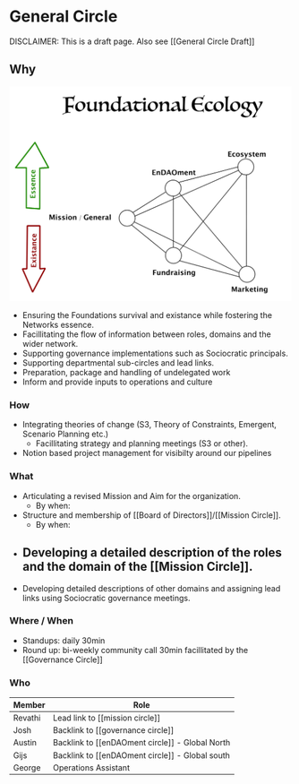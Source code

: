 # General Circle
DISCLAIMER: This is a draft page. 
Also see [[General Circle Draft]]

## Why
![](assets/FoundationalEcologySmall.jpg)
- Ensuring the Foundations survival and existance while fostering the Networks essence.
- Facillitating the flow of information between roles, domains and the wider network.
- Supporting governance implementations such as Sociocratic principals.
- Supporting departmental sub-circles and lead links.
- Preparation, package and handling of undelegated work
- Inform and provide inputs to operations and culture

### How
- Integrating theories of change (S3, Theory of Constraints, Emergent, Scenario Planning etc.)
	- Facillitating strategy and planning meetings (S3 or other).
- Notion based project management for visibilty around our pipelines

### What 
- Articulating a revised Mission and Aim for the organization.
	- By when: 
- Structure and membership of [[Board of Directors]]/[[Mission Circle]].
	- By when:
- Developing a detailed description of the roles and the domain of the [[Mission Circle]].
	- 
- Developing detailed descriptions of other domains and assigning lead links using Sociocratic governance meetings.


### Where / When
- Standups: daily 30min
- Round up: bi-weekly community call 30min facillitated by the [[Governance Circle]]


### Who 
| Member | Role |
|---|---|
| Revathi | Lead link to [[mission circle]] |
| Josh | Backlink to [[governance circle]] |
| Austin | Backlink to [[enDAOment circle]] - Global North |
| Gijs | Backlink to [[enDAOment circle]] - Global south |
| George | Operations Assistant |